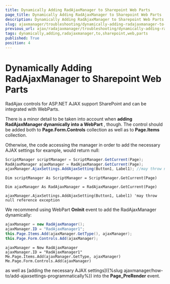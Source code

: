 ```yaml
---
title: Dynamically Adding RadAjaxManager to Sharepoint Web Parts
page_title: Dynamically Adding RadAjaxManager to Sharepoint Web Parts | RadAjax for ASP.NET AJAX Documentation
description: Dynamically Adding RadAjaxManager to Sharepoint Web Parts
slug: ajaxmanager/troubleshooting/dynamically-adding-radajaxmanager-to-sharepoint-web-parts
previous_url: ajax/radajaxmanager/troubleshooting/dynamically-adding-radajaxmanager-to-sharepoint-web-parts
tags: dynamically,adding,radajaxmanager,to,sharepoint,web,parts
published: True
position: 4
---
```


# Dynamically Adding RadAjaxManager to Sharepoint Web Parts


RadAjax controls for ASP.NET AJAX support SharePoint and can be integrated with WebParts.

There is a minor detail to be taken into account when **adding RadAjaxManager dynamically into a WebPart** , though. The control should be added both to **Page.Form.Controls** collection as well as to **Page.Items** collection. 

Otherwise, the code accessing the manager in order to add the necessary AJAX settings for example, would return null:


````C#	
ScriptManager scriptManager = ScriptManager.GetCurrent(Page);
RadAjaxManager ajaxManager = RadAjaxManager.GetCurrent(Page);
ajaxManager.AjaxSettings.AddAjaxSetting(Button1, Label1); //may throw null reference exception  
````
````VB
Dim scriptManager As ScriptManager = ScriptManager.GetCurrent(Page)

Dim ajaxManager As RadAjaxManager = RadAjaxManager.GetCurrent(Page)

ajaxManager.AjaxSettings.AddAjaxSetting(Button1, Label1) 'may throw null reference exception
````


We recommend using WebPart **OnInit** event to add the RadAjaxManager dynamically:



````C#	
ajaxManager = new RadAjaxManager();
ajaxManager.ID = "RadAjaxManager1";
this.Page.Items.Add(ajaxManager.GetType(), ajaxManager);
this.Page.Form.Controls.Add(ajaxManager);	
````
````VB
ajaxManager = New RadAjaxManager
ajaxManager.ID = "RadAjaxManager1"
Me.Page.Items.Add(ajaxManager.GetType, ajaxManager)
Me.Page.Form.Controls.Add(ajaxManager)
````


as well as [adding the necessary AJAX settings]({%slug ajaxmanager/how-to/add-ajaxsettings-programmatically%}) into the **Page_PreRender** event.
